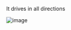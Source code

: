 It drives in all directions

![image](https://user-images.githubusercontent.com/84691857/187573386-d02276f8-2829-45f9-8248-f266c8f40365.png)
